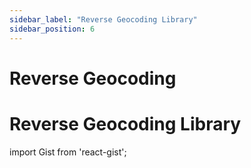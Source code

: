 ```yaml
---
sidebar_label: "Reverse Geocoding Library"
sidebar_position: 6
---
```

# Reverse Geocoding

# Reverse Geocoding Library

import Gist from 'react-gist';

<Gist id="4a6a5ac1bab73cf2d91734a4cf08ad0d"/>


